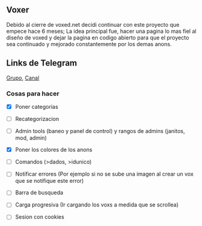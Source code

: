 ## Voxer
Debido al cierre de voxed.net decidi continuar con este proyecto que empece hace 6 meses; La idea principal fue, hacer una pagina lo mas fiel al diseño de voxed
y dejar la pagina en codigo abierto para que el proyecto sea continuado y mejorado constantemente por los demas anons.

## Links de Telegram
[Grupo](https://t.me/joinchat/Lu-jpxtpScKqN_SvBhHo8w), [Canal](https://t.me/joinchat/AAAAAEhD_OpXA4pfYaYKvw)

### Cosas para hacer

- [x] Poner categorias
- [ ] Recategorizacion
- [ ] Admin tools (baneo y panel de control) y rangos de admins (janitos, mod, admin)
- [x] Poner los colores de los anons
- [ ] Comandos (>dados, >idunico)
- [ ] Notificar errores (Por ejemplo si no se sube una imagen al crear un vox que se notifique este error)
- [ ] Barra de busqueda
- [ ] Carga progresiva (Ir cargando los voxs a medida que se scrollea)
- [ ] Sesion con cookies

